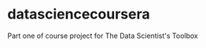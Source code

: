 datasciencecoursera
===================

Part one of course project for The Data Scientist's Toolbox
